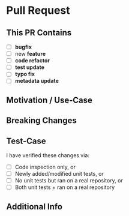 <!--
  Thank you for sending the PR!

  If you changed any code,
  please provide us with clear instructions on how you verified your changes work.
  Bonus points for screenshots!

  Happy contributing!
-->

# Pull Request

<!--
  Make sure the `Allow edits and access to secrets by maintainers` checkbox
  is checked on this pull request.
-->

## This PR Contains

- [ ] **bugfix**
- [ ] new **feature**
- [ ] **code refactor**
- [ ] **test update** <!-- if bug or feature is checked, this should be too -->
- [ ] **typo fix**
- [ ] **metadata update**

## Motivation / Use-Case

<!--
  Please explain the motivation or use-case for your change.
  What existing problem does the PR solve?
  If this PR addresses an issue, please link to the issue.
-->

## Breaking Changes

<!--
  If this PR introduces a breaking change,
  please describe the impact and a migration path for existing applications.
-->

## Test-Case

I have verified these changes via:

- [ ] Code inspection only, or
- [ ] Newly added/modified unit tests, or
- [ ] No unit tests but ran on a real repository, or
- [ ] Both unit tests + ran on a real repository

## Additional Info

<!--
  Do you have any suggestions about this PR template?
  Edit it here: https://github.com/sabertazimi/.github/edit/main/.github/PULL_REQUEST_TEMPLATE.md
-->

<!--
  Please do not force push to your PR's branch after you have created your PR,
  as doing so forces us to review the whole PR again.
  This makes it harder for us to review your work because we don't know what has changed.
  PRs will always be squashed by us when we merge your work. Commit as many times as you need in this branch.
-->
